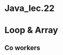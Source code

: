 # Java_lec.22

<!DOCTYPE>
<html>
  <head>
    <meta charset="utf-8">
  </head>
  <body>
    <h1>Loop & Array</h1>
    <script>
      var coworkers = ['egoing','leezche','duru', 'taeho'];
    </script>
    <h2>Co workers</h2>
    <ul>
      <script>
       var i = 0;
       while(i < coworkers.length){
         document.write('<li><a href="http://www.naver.com/'+coworkers[i]+'">'+coworkers[i]+'</a></li>');
         i = i + 1;
       }
       </script>
    </ul>
  </body>
</html>
